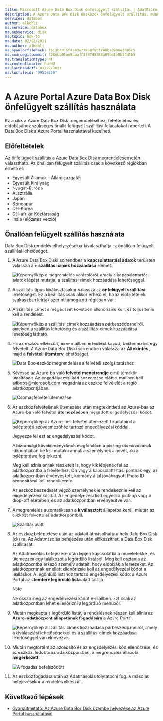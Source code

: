 ```yaml
---
title: Microsoft Azure Data Box Disk önfelügyelt szállítás | AdatMicrosoft Docs
description: A Azure Data Box Disk eszközök önfelügyelt szállítási munkafolyamatát ismerteti
services: databox
author: alkohli
ms.service: databox
ms.subservice: disk
ms.topic: how-to
ms.date: 02/02/2021
ms.author: alkohli
ms.openlocfilehash: f512b4415f4a83e779a8f9bf790ba2806e3b05c5
ms.sourcegitcommit: f28ebb95ae9aaaff3f87d8388a09b41e0b3445b5
ms.translationtype: MT
ms.contentlocale: hu-HU
ms.lasthandoff: 03/29/2021
ms.locfileid: "99526330"
---
```

# <a name="use-self-managed-shipping-for-azure-data-box-disk-in-the-azure-portal"></a>A Azure Portal Azure Data Box Disk önfelügyelt szállítás használata

Ez a cikk a Azure Data Box Disk megrendeléséhez, felvételéhez és eldobásához szükséges önálló felügyelt szállítási feladatokat ismerteti. A Data Box Disk a Azure Portal használatával kezelheti.

## <a name="prerequisites"></a>Előfeltételek

Az önfelügyelt szállítás a [Azure Data Box Disk megrendelése](data-box-disk-deploy-ordered.md)esetén választható. Az önállóan felügyelt szállítás csak a következő régiókban érhető el:

* Egyesült Államok – Államigazgatás
* Egyesült Királyság
* Nyugat-Európa
* Ausztrália
* Japán
* Szingapúr
* Dél-Korea
* Dél-afrikai Köztársaság
* India (előzetes verzió)

## <a name="use-self-managed-shipping"></a>Önállóan felügyelt szállítás használata

Data Box Disk rendelés elhelyezésekor kiválaszthatja az önállóan felügyelt szállítási lehetőséget.

1. A Azure Data Box Diski sorrendben a **kapcsolattartási adatok** területen válassza a **+ szállítási címek hozzáadása** elemet.

   ![Képernyőkép a megrendelés varázslóról, amely a kapcsolattartási adatok lépést mutatja, a szállítási címek hozzáadása lehetőséggel.](media\data-box-portal-customer-managed-shipping\choose-self-managed-shipping-1.png)

2. A szállítási típus kiválasztásakor válassza az **önfelügyelt szállítási** lehetőséget. Ez a beállítás csak akkor érhető el, ha az előfeltételek szakaszban leírtak szerint támogatott régióban van.

3. A szállítási címet a megadását követően ellenőriznie kell, és teljesítenie kell a rendelést.

   ![Képernyőkép a szállítási címek hozzáadása párbeszédpanelről, amelyen a szállítás lehetőség és a szállítási címek hozzáadása lehetőség látható.](media\data-box-portal-customer-managed-shipping\choose-self-managed-shipping-2.png)

4. Ha az eszköz elkészült, és e-mailben értesítést kapott, beütemezhet egy felvételt. A Azure Data Box Diski sorrendben válassza az **Áttekintés** , majd a **felvételi ütemterv** lehetőséget.

   ![Data Box-eszköz megrendelése a felvételi szolgáltatáshoz](media\data-box-disk-portal-customer-managed-shipping\data-box-disk-user-pickup-01b.png)

5. Kövesse az Azure-ba való **felvétel menetrendje** című témakör utasításait. Az engedélyezési kód beszerzése előtt e-mailben kell [adbops@microsoft.com](mailto:adbops@microsoft.com) megadnia az eszköz felvételét a régió adatközpontjában.

   ![Csomagfelvétel ütemezése](media\data-box-disk-portal-customer-managed-shipping\data-box-disk-user-pickup-02c.png)

6. Az eszköz felvételének ütemezése után megtekintheti az Azure-ban az Azure-ba való felvétel **ütemezésében** megadott engedélyezési kódot.

   ![Képernyőkép az Azure-beli felvétel ütemezett feladatairól a beléptetési szövegmezőhöz tartozó engedélyezési kóddal.](media\data-box-disk-portal-customer-managed-shipping\data-box-disk-authcode-01b.png)

   Jegyezze fel ezt az engedélyezési kódot.

   A biztonsági követelményeknek megfelelően a picking ütemezésének időpontjában be kell mutatni annak a személynek a nevét, aki a beléptetésre fog érkezni.

   Meg kell adnia annak részleteit is, hogy kik lépjenek fel az adatközpontba a felvételhez. Ön vagy a kapcsolattartási pontnak egy, az adatközpontban érvényesített, kormány által jóváhagyott Photo ID azonosítóval kell rendelkeznie.

   Az eszköz beszedését végző személynek is rendelkeznie kell az engedélyezési kóddal. Az engedélyezési kód egyedi a pick-up vagy a drop-off esetében, és az adatközpontban érvényesítve van.

7. A megrendelés automatikusan a **kiválasztott** állapotba kerül, miután az eszközt felvette az adatközpontból.

   ![Szállítás alatt](media\data-box-disk-portal-customer-managed-shipping\data-box-disk-ready-disk-01b.png)

8. Az eszköz beléptetése után az adatait átmásolhatja a hely Data Box Disk (ok) ra. Az Adatmásolás befejezése után előkészítheti a Data Box Disk szállítását.

   Az Adatmásolás befejezése után lépjen kapcsolatba a műveletekkel, és ütemezzen egy találkozót a legördülő listából. Meg kell osztania az adatközpontba érkező személy adatait, hogy eldobják a lemezeket. Az adatközpontnak emellett ellenőriznie kell az engedélyezési kódot a leálláskor. A legördülő listához tartozó engedélyezési kódot a Azure Portal az **ütemterv legördülő lista** alatt találja.

   > [!NOTE]
   > Ne ossza meg az engedélyezési kódot e-mailben. Ezt csak az adatközpontban lehet ellenőrizni a legördülő menüből.

9. Miután megkapta a legördülő listát, a rendelésnek készen kell állnia az **Azure-adatközpont állapotának fogadására** a Azure Portal.

   ![Képernyőkép a szállítási címek hozzáadása párbeszédpanelről, amely a kiválasztási lehetőségekkel és a szállítási címek hozzáadása lehetőséggel van elnevezve.](media\data-box-disk-portal-customer-managed-shipping\data-box-disk-authcode-dropoff-02b.png)

10. Miután megtörtént az azonosító és az engedélyezési kód ellenőrzése, és az eszközt ledobta az adatközpontban, a megrendelés állapota **megérkezett**.

    ![A fogadás befejeződött](media\data-box-disk-portal-customer-managed-shipping\data-box-disk-received-01a.png)

11. Az eszköz fogadása után az Adatmásolás folytatódni fog. A másolás befejezésekor a rendelés elkészült.

## <a name="next-steps"></a>Következő lépések

* [Gyorsútmutató: Az Azure Data Box Disk üzembe helyezése az Azure Portal használatával](data-box-disk-quickstart-portal.md)
